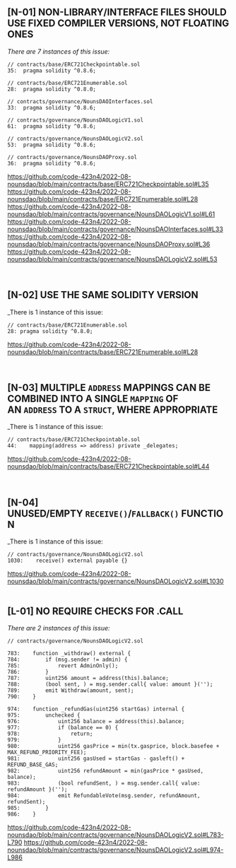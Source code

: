 ## [N-01] NON-LIBRARY/INTERFACE FILES SHOULD USE FIXED COMPILER VERSIONS, NOT FLOATING ONES

_There are 7 instances of this issue:_

```solidity
// contracts/base/ERC721Checkpointable.sol
35:  pragma solidity ^0.8.6;

// contracts/base/ERC721Enumerable.sol
28:  pragma solidity ^0.8.0;

// contracts/governance/NounsDAOInterfaces.sol
33:  pragma solidity ^0.8.6;

// contracts/governance/NounsDAOLogicV1.sol
61:  pragma solidity ^0.8.6;

// contracts/governance/NounsDAOLogicV2.sol
53:  pragma solidity ^0.8.6;

// contracts/governance/NounsDAOProxy.sol
36:  pragma solidity ^0.8.6;
```

https://github.com/code-423n4/2022-08-nounsdao/blob/main/contracts/base/ERC721Checkpointable.sol#L35
https://github.com/code-423n4/2022-08-nounsdao/blob/main/contracts/base/ERC721Enumerable.sol#L28
https://github.com/code-423n4/2022-08-nounsdao/blob/main/contracts/governance/NounsDAOLogicV1.sol#L61
https://github.com/code-423n4/2022-08-nounsdao/blob/main/contracts/governance/NounsDAOInterfaces.sol#L33
https://github.com/code-423n4/2022-08-nounsdao/blob/main/contracts/governance/NounsDAOProxy.sol#L36
https://github.com/code-423n4/2022-08-nounsdao/blob/main/contracts/governance/NounsDAOLogicV2.sol#L53

&nbsp;
&nbsp;


## [N-02] USE THE SAME SOLIDITY VERSION 

_There is 1 instance of this issue:
```solidity
// contracts/base/ERC721Enumerable.sol
28: pragma solidity ^0.8.0;
```
https://github.com/code-423n4/2022-08-nounsdao/blob/main/contracts/base/ERC721Enumerable.sol#L28

&nbsp;
&nbsp;

## [N-03] MULTIPLE `ADDRESS` MAPPINGS CAN BE COMBINED INTO A SINGLE `MAPPING` OF AN `ADDRESS` TO A `STRUCT`, WHERE APPROPRIATE

_There is 1 instance of this issue:

```solidity
// contracts/base/ERC721Checkpointable.sol
44:    mapping(address => address) private _delegates;
```
https://github.com/code-423n4/2022-08-nounsdao/blob/main/contracts/base/ERC721Checkpointable.sol#L44

&nbsp;
&nbsp;


## [N-04] UNUSED/EMPTY `RECEIVE()`/`FALLBACK()` FUNCTION

_There is 1 instance of this issue:
```solidity
// contracts/governance/NounsDAOLogicV2.sol
1030:    receive() external payable {}
```

https://github.com/code-423n4/2022-08-nounsdao/blob/main/contracts/governance/NounsDAOLogicV2.sol#L1030
&nbsp;
&nbsp;
&nbsp;

## [L-01] NO REQUIRE CHECKS FOR .CALL

_There are 2 instances of this issue:_

```solidity
// contracts/governance/NounsDAOLogicV2.sol

783:    function _withdraw() external {
784:        if (msg.sender != admin) {
785:            revert AdminOnly();
786:        }
787:        uint256 amount = address(this).balance;
788:        (bool sent, ) = msg.sender.call{ value: amount }('');
789:        emit Withdraw(amount, sent);
790:    }

974:    function _refundGas(uint256 startGas) internal {
975:        unchecked {
976:            uint256 balance = address(this).balance;
977:            if (balance == 0) {
978:                return;
979:            }
980:            uint256 gasPrice = min(tx.gasprice, block.basefee + MAX_REFUND_PRIORITY_FEE);
981:            uint256 gasUsed = startGas - gasleft() + REFUND_BASE_GAS;
982:            uint256 refundAmount = min(gasPrice * gasUsed, balance);
983:            (bool refundSent, ) = msg.sender.call{ value: refundAmount }('');
984:            emit RefundableVote(msg.sender, refundAmount, refundSent);
985:        }
986:    }
```

https://github.com/code-423n4/2022-08-nounsdao/blob/main/contracts/governance/NounsDAOLogicV2.sol#L783-L790
https://github.com/code-423n4/2022-08-nounsdao/blob/main/contracts/governance/NounsDAOLogicV2.sol#L974-L986